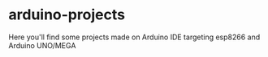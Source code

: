 # arduino-projects

Here you'll find some projects made on Arduino IDE targeting esp8266 and Arduino UNO/MEGA

